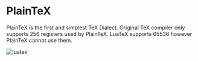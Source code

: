 # PlainTeX

PlainTeX is the first and simplest TeX Dialect. Original TeX compiler only
supports 256 registers used by PlainTeX. LuaTeX supports 65536 however PlainTeX
cannot use them.

![luatex](https://github.com/user-attachments/assets/47ab4ca2-1fd1-48b1-8016-7a322bbbdb32)
